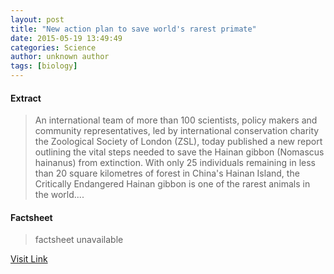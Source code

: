 ```yaml
---
layout: post
title: "New action plan to save world's rarest primate"
date: 2015-05-19 13:49:49
categories: Science
author: unknown author
tags: [biology]
---
```



#### Extract
>An international team of more than 100 scientists, policy makers and community representatives, led by international conservation charity the Zoological Society of London (ZSL), today published a new report outlining the vital steps needed to save the Hainan gibbon (Nomascus hainanus) from extinction. With only 25 individuals remaining in less than 20 square kilometres of forest in China's Hainan Island, the Critically Endangered Hainan gibbon is one of the rarest animals in the world....

#### Factsheet
>factsheet unavailable

[Visit Link](http://phys.org/news351247779.html)


